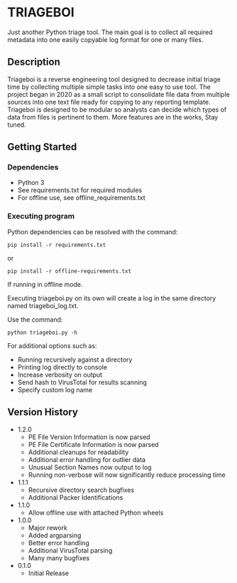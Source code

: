 # TRIAGEBOI

Just another Python triage tool. 
The main goal is to collect all required metadata into 
one easily copyable log format for one or many files.

## Description

Triageboi is a reverse engineering tool designed to 
decrease initial triage time by collecting multiple
simple tasks into one easy to use tool. The project
began in 2020 as a small script to consolidate file
data from multiple sources into one text file ready
for copying to any reporting template. Triageboi is
designed to be modular so analysts can decide which
types of data from files is pertinent to them. More
features are in the works, Stay tuned.


## Getting Started

### Dependencies

* Python 3
* See requirements.txt for required modules
* For offline use, see offline_requirements.txt

### Executing program

Python dependencies can be resolved with the command:
```
pip install -r requirements.txt
```
or
```
pip install -r offline-requirements.txt
```
If running in offline mode.

Executing triageboi.py on its own will create a log
in the same directory named triageboi_log.txt.

Use the command:
```
python triageboi.py -h
```
For additional options such as:
* Running recursively against a directory
* Printing log directly to console
* Increase verbosity on output
* Send hash to VirusTotal for results scanning
* Specify custom log name

## Version History

* 1.2.0
    * PE File Version Information is now parsed
    * PE File Certificate Information is now parsed
    * Additional cleanups for readability
    * Additional error handling for outlier data
    * Unusual Section Names now output to log
    * Running non-verbose will now significantly reduce processing time
* 1.1.1
    * Recursive directory search bugfixes
    * Additional Packer Identifications
* 1.1.0
    * Allow offline use with attached Python wheels
* 1.0.0
    * Major rework
    * Added argparsing
    * Better error handling
    * Additional VirusTotal parsing
    * Many many bugfixes
* 0.1.0
    * Initial Release